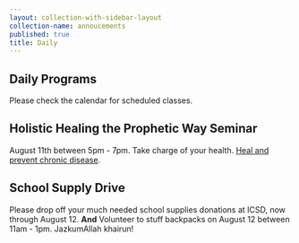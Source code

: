 ```yaml
---
layout: collection-with-sidebar-layout
collection-name: annoucements
published: true
title: Daily
---
```

## Daily Programs
Please check the calendar for scheduled classes.

## Holistic Healing the Prophetic Way Seminar
August 11th between 5pm - 7pm. Take charge of your health. [Heal and prevent chronic disease](http://www.icsd.org/events/holistic-healing).

## School Supply Drive
Please drop off your much needed school supplies donations at ICSD, now through August 12. **And** Volunteer to stuff backpacks on August 12 between 11am - 1pm. JazkumAllah khairun!